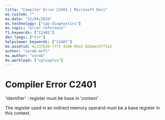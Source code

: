 ```yaml
---
title: "Compiler Error C2401 | Microsoft Docs"
ms.custom: ""
ms.date: "11/04/2016"
ms.technology: ["cpp-diagnostics"]
ms.topic: "error-reference"
f1_keywords: ["C2401"]
dev_langs: ["C++"]
helpviewer_keywords: ["C2401"]
ms.assetid: 4c237b34-f771-4106-93e2-82dae337f1e2
author: "corob-msft"
ms.author: "corob"
ms.workload: ["cplusplus"]
---
```

# Compiler Error C2401
'identifier' : register must be base in 'context'  
  
 The register used in an indirect memory operand must be a base register in this context.